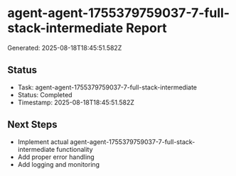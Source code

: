 # agent-agent-1755379759037-7-full-stack-intermediate Report

Generated: 2025-08-18T18:45:51.582Z

## Status
- Task: agent-agent-1755379759037-7-full-stack-intermediate
- Status: Completed
- Timestamp: 2025-08-18T18:45:51.582Z

## Next Steps
- Implement actual agent-agent-1755379759037-7-full-stack-intermediate functionality
- Add proper error handling
- Add logging and monitoring

